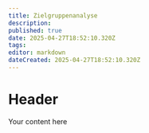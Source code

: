 ```yaml
---
title: Zielgruppenanalyse
description: 
published: true
date: 2025-04-27T18:52:10.320Z
tags: 
editor: markdown
dateCreated: 2025-04-27T18:52:10.320Z
---
```


# Header
Your content here